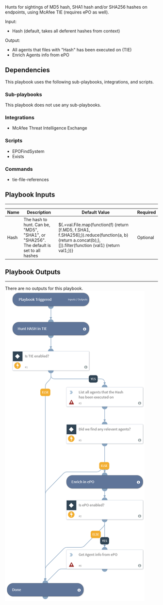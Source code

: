 Hunts for sightings of MD5 hash, SHA1 hash and/or SHA256 hashes on endpoints, using McAfee TIE (requires ePO as well).

Input:
* Hash (default, takes all deferent hashes from context)

Output:
* All agents that files with "Hash" has been executed on (TIE)
* Enrich Agents info from ePO

## Dependencies
This playbook uses the following sub-playbooks, integrations, and scripts.

### Sub-playbooks
This playbook does not use any sub-playbooks.

### Integrations
* McAfee Threat Intelligence Exchange

### Scripts
* EPOFindSystem
* Exists

### Commands
* tie-file-references

## Playbook Inputs
---

| **Name** | **Description** | **Default Value** | **Required** |
| --- | --- | --- | --- |
| Hash | The hash to hunt. Can be, "MD5", "SHA1", or "SHA256". The default is set to all hashes | ${.=val.File.map(function(f) {return [f.MD5, f.SHA1, f.SHA256];}).reduce(function(a, b){return a.concat(b);}, []).filter(function (val1) {return val1;})} | Optional |

## Playbook Outputs
---
There are no outputs for this playbook.
![TIE_IOC_Hunt](https://github.com/ElazarK/content-docs/blob/master/images/playbooks/TIE_IOC_Hunt.png)
